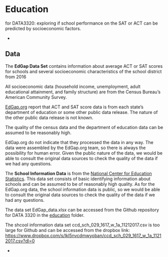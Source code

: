 # Education
for DATA3320: exploring if school performance on the SAT or ACT can be predicted by socioeconomic factors.


*


## Data

  The **EdGap Data Set** contains information about average ACT or SAT scores for schools and several socioeconomic characteristics of the school district from 2016

All socioeconomic data (household income, unemployment, adult educational attainment, and family structure) are from the Census Bureau’s American Community Survey.

[EdGap.org](https://www.edgap.org/#5/37.875/-96.987) report that ACT and SAT score data is from each state’s department of education or some other public data release. The nature of the other public data release is not known.

The quality of the census data and the department of education data can be assumed to be reasonably high.

EdGap.org do not indicate that they processed the data in any way. The data were assembled by the EdGap.org team, so there is always the possibility for human error. Given the public nature of the data, we would be able to consult the original data sources to check the quality of the data if we had any questions.


  The **School Information Data** is from the [National Center for Education Statistics](https://nces.ed.gov/ccd/pubschuniv.asp). This data set consists of basic identifying information about schools and can be assumed to be of reasonably high quality. As for the EdGap.org data, the school information data is public, so we would be able to consult the original data sources to check the quality of the data if we had any questions.

The data set EdGap_data.xlsx can be accessed from the Github repository for DATA 3320 in the [education](https://github.com/brian-fischer/DATA-3320/tree/main/education) folder. 

The shcool information data set ccd_sch_029_1617_w_1a_11212017.csv is too large for Github and can be accessed from the dropbox link:
https://www.dropbox.com/s/lkl5nvcdmwyoban/ccd_sch_029_1617_w_1a_11212017.csv?dl=0


*



